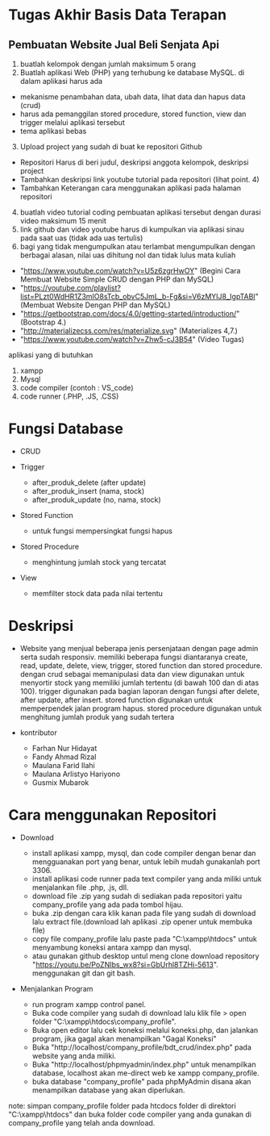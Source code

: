 # Tugas Akhir Basis Data Terapan

## Pembuatan Website Jual Beli Senjata Api

1. buatlah kelompok dengan jumlah maksimum 5 orang
2. Buatlah aplikasi Web (PHP) yang terhubung ke database MySQL. di dalam aplikasi harus ada
- mekanisme penambahan data, ubah data, lihat data dan hapus data (crud)
- harus ada pemanggilan stored procedure, stored function, view dan trigger melalui aplikasi tersebut
- tema aplikasi bebas
3. Upload project yang sudah di buat ke repositori Github
- Repositori Harus di beri judul, deskripsi anggota kelompok, deskripsi project
- Tambahkan deskripsi link youtube tutorial pada repositori (lihat point. 4)
- Tambahkan Keterangan cara menggunakan aplikasi pada halaman repositori
4. buatlah video tutorial coding pembuatan aplikasi tersebut dengan durasi video maksimum 15 menit
5. link github dan video youtube harus di kumpulkan via aplikasi sinau pada saat uas (tidak ada uas tertulis)
6. bagi yang tidak mengumpulkan atau terlambat mengumpulkan dengan berbagai alasan, nilai uas dihitung nol dan tidak lulus mata kuliah 

 - "https://www.youtube.com/watch?v=U5z6zgrHwOY" (Begini Cara Membuat Website Simple CRUD dengan PHP dan MySQL)
 - "https://youtube.com/playlist?list=PLzt0WdHR1Z3mIO8sTcb_obvC5JmL_b-Fg&si=V6zMYIJ8_IgpTABI" (Membuat Website Dengan PHP dan MySQL)
 - "https://getbootstrap.com/docs/4.0/getting-started/introduction/" (Bootstrap 4.)
 - "http://materializecss.com/res/materialize.svg" (Materializes 4,7.)
 - "https://www.youtube.com/watch?v=Zhw5-cJ3B54" (Video Tugas)
   
  
aplikasi yang di butuhkan
1. xampp
2. Mysql
3. code compiler (contoh : VS_code)
4. code runner (.PHP, .JS, .CSS)


# Fungsi Database

- CRUD

- Trigger
  - after_produk_delete (after update)
  - after_produk_insert (nama, stock)
  - after_produk_update (no, nama, stock)

- Stored Function
  - untuk fungsi mempersingkat fungsi hapus 

- Stored Procedure
  - menghintung jumlah stock yang tercatat

- View
  - memfilter stock data pada nilai tertentu

# Deskripsi
- Website yang menjual beberapa jenis persenjataan dengan page admin serta sudah responsiv. memiliki beberapa fungsi diantaranya create, read, update, delete, view, trigger, stored function dan stored procedure. dengan crud sebagai memanipulasi data dan view digunakan untuk menyortir stock yang memiliki jumlah tertentu (di bawah 100 dan di atas 100). trigger digunakan pada bagian laporan dengan fungsi after delete, after update, after insert. stored function digunakan untuk memperpendek jalan program hapus. stored procedure digunakan untuk menghitung jumlah produk yang sudah tertera

- kontributor
  - Farhan Nur Hidayat
  - Fandy Ahmad Rizal
  - Maulana Farid Ilahi
  - Maulana Arlistyo Hariyono
  - Gusmix Mubarok

# Cara menggunakan Repositori
- Download
  - install aplikasi xampp, mysql, dan code compiler dengan benar dan mengguanakan port yang benar, untuk lebih mudah gunakanlah port 3306.
  - install aplikasi code runner pada text compiler yang anda miliki untuk menjalankan file .php, .js, dll.
  - download file .zip yang sudah di sediakan pada repositori yaitu company_profile yang ada pada tombol hijau.
  - buka .zip dengan cara klik kanan pada file yang sudah di download lalu extract file.(download lah aplikasi .zip opener untuk membuka file)
  - copy file company_profile lalu paste pada "C:\xampp\htdocs" untuk menyambung koneksi antara xampp dan mysql.
  - atau gunakan github desktop untul meng clone download repository "https://youtu.be/PoZNIbs_wx8?si=GbUrhl8TZHj-5613". menggunakan git dan git bash.

- Menjalankan Program
  - run program xampp control panel.
  - Buka code compiler yang sudah di download lalu klik file > open folder "C:\xampp\htdocs\company_profile".
  - Buka open editor lalu cek koneksi melalui koneksi.php, dan jalankan program, jika gagal akan menampilkan "Gagal Koneksi"
  - Buka "http://localhost/company_profile/bdt_crud/index.php" pada website yang anda miliki.
  - Buka "http://localhost/phpmyadmin/index.php" untuk menampilkan database, localhost akan me-direct web ke xampp company_profile.
  - buka database "company_profile" pada phpMyAdmin disana akan menampilkan database yang akan diperlukan.

note: simpan company_profile folder pada htcdocs folder di direktori "C:\xampp\htdocs" dan buka folder code compiler yang anda gunakan di company_profile yang telah anda download.
